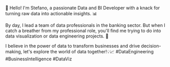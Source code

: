 👋 Hello! I'm Stefano, a passionate Data and BI Developer with a knack for turning raw data into actionable insights. 📊

By day, I lead a team of data professionals in the banking sector. 
But when I catch a breather from my professional role, you'll find me trying to do into data visualization or  data engineering projects. 🚀

I believe in the power of data to transform businesses and drive decision-making, let's explore the world of data together!💡📈
#DataEngineering #BusinessIntelligence #DataViz
